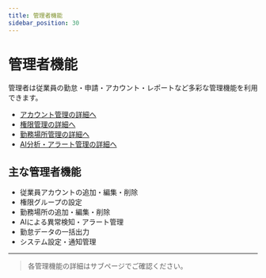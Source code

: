 ```yaml
---
title: 管理者機能
sidebar_position: 30
---
```


# 管理者機能

管理者は従業員の勤怠・申請・アカウント・レポートなど多彩な管理機能を利用できます。

- [アカウント管理の詳細へ](admin-account)
- [権限管理の詳細へ](admin-roles)
- [勤務場所管理の詳細へ](admin-worklocation)
- [AI分析・アラート管理の詳細へ](admin-ai)

## 主な管理者機能
- 従業員アカウントの追加・編集・削除
- 権限グループの設定
- 勤務場所の追加・編集・削除
- AIによる異常検知・アラート管理
- 勤怠データの一括出力
- システム設定・通知管理

---

> 各管理機能の詳細はサブページでご確認ください。
